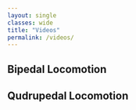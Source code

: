 ```yaml
---
layout: single
classes: wide
title: "Videos"
permalink: /videos/
---
```


## Bipedal Locomotion 

## Qudrupedal Locomotion
